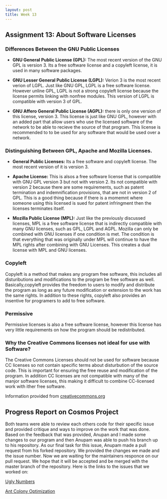 ```yaml
---
layout: post
title: Week 13
---
```

## Assignment 13: About Software Licenses

### Differences Between the GNU Public Licenses
- __GNU General Public License (GPL):__ The most recent version of the GNU GPL is version 3. Its a free software license and a copyleft license, it is used in many software packages.

- __GNU Lesser General Public License (LGPL):__ Verion 3 is the most recent verion of LGPL. Just like GNU GPL, LGPL is a free software license. However unline GPL, LGPL is not a strong copyleft license because the license permits linking with nonfree modules. This version of LGPL is compatible with version 3 of GPL. 

- __GNU Affero General Public License (AGPL):__ there is only one version of this license, version 3. This license is just like GNU GPL, however with an added part that allow users who use the licensed software of the network to be able to recieve the source of that program. This license is recommended to to be used for any software that would be used over a network.

### Distinguishing Between GPL, Apache and Mozilla Licenses. 
- __General Public Licenses:__ Its a free software and copyleft license. The most recent version of it is version 3.

- __Apache License:__ This is alsos a free software license that is compatible with GNU GPL version 3 but not with version 2. Its not compatible with version 2 because there are some requirements, such as patent termination and indemnification provisions, that are not in version 2 of GPL. This is a good thing because if there is a momemnt where someone using this licensed is sued for patent infringment then the licenses terminates itself.

- __Mozilla Public License (MPL):__ Just like the previously discussed licenses, MPL is a free software license that is indirectly compatible with many GNU licenses, such as GPL, LGPL and AGPL. Mozilla can only be combined with GNU licenses if one condition is met. The condition is that everything that was originally under MPL will continue to have the MPL rights after combining with GNU Licenses. This creates a dual license with MPL and GNU licenses.

### Copyleft
Copyleft is a method that makes any program free software, this includes all distuributions and modifications to the program be free software as well. Basically,copyleft provides the freedom to users to modify and distribute the program as long as any future modification or extension to the work has the same rights. In addition to these rights, copyleft also provides an insentive for programers to add to free software. 

### Permissive
Permissive licenses is also a free software license, however this license has very little requirements on how the program should be redistributed.

### Why the Creative Commons licenses not ideal for use with Software?
The Creative Commons Licenses should not be used for software because CC licenses so not contain specific terms about disturbution of the source code. This is important for ensuring the free reuse and modification of the program. In addition CC licenses are not compatible with many of the manjor software licenses, this making it difficult to combine CC-licensed work with ither free software.

Information provided from [creativecommons.org](https://creativecommons.org/faq/#can-i-apply-a-creative-commons-license-to-software)

## Progress Report on Cosmos Project

Both teams were able to review each others code for their specific issue and provided critique and ways to improve on the work that was done. Based on the feedback that was provided, Anupan and I made some changes to our program and then Anupam was able to push his branch up to his repository. As our final task for this issue, Anupam made a pull request from his forked repository. We provided the changes we made and the issue number. Now we are waiting for the maintainers responce on our pull request. We hope that it will be accepted and be merged with the master branch of the repository. Here is the links to the issues that we worked on:

[Ugly Numbers](https://github.com/OpenGenus/cosmos/issues/3846)

[Ant Colony Optimization](https://github.com/OpenGenus/cosmos/issues/3631)


